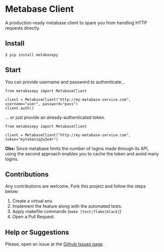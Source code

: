 # Metabase Client
A production-ready metabase client to spare you from handling HTTP requests directly.

## Install

```
$ pip install metabasepy
```

## Start

You can provide username and password to authenticate...

```
from metabasepy import MetabaseClient

client = MetabaseClient("http://my-metabase-service.com", username="user", password="pass")
client.auth()
```

... or just provide an already-authenticated token.

```
from metabasepy import MetabaseClient

client = MetabaseClient("http://my-metabase-service.com", token="mytoken1q2w3e4r")
```

**Obs:** Since metabase limits the number of logins made through its API, using the second approach enables you to cache the token and avoid many logins.

## Contributions
Any contributions are welcome. Fork this project and follow the steps below:

1. Create a virtual env.
2. Implement the feature along with the automated tests.
3. Apply makefile commands (`make [test|flake|black]`)
4. Open a Pull Request.

## Help or Suggestions 
Please, open an issue at the [Github Issues page](https://github.com/victormartinez/metabasepy/issues).

